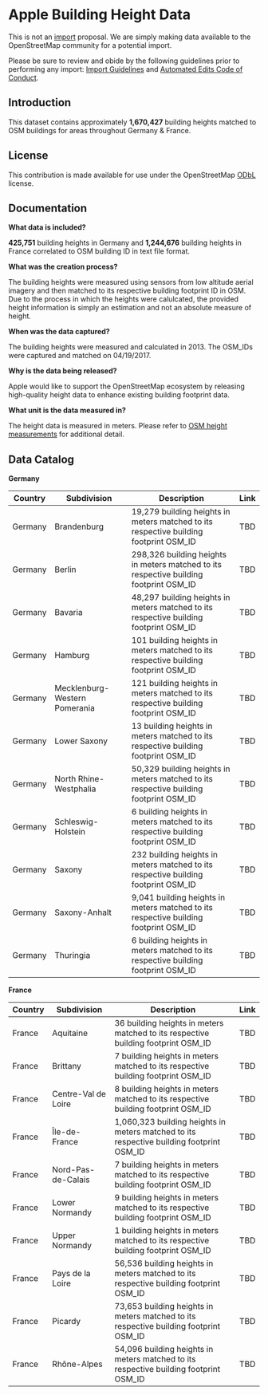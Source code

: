 # Apple Building Height Data

This is not an [import](https://wiki.openstreetmap.org/wiki/Import) proposal.  We are simply making data available to the OpenStreetMap community for a potential import.  

Please be sure to review and obide by the following guidelines prior to performing any import: [Import Guidelines](https://wiki.openstreetmap.org/wiki/Import/Guidelines) and [Automated Edits Code of Conduct](https://wiki.openstreetmap.org/wiki/Automated_Edits_code_of_conduct).


## Introduction

This dataset contains approximately **1,670,427** building heights matched to OSM buildings for areas throughout Germany & France. 

## License

This contribution is made available for use under the OpenStreetMap [ODbL](https://opendatacommons.org/licenses/odbl/) license.


## Documentation

**What data is included?**

**425,751** building heights in Germany and **1,244,676** building heights in France correlated to OSM building ID in text file format. 

**What was the creation process?**

The building heights were measured using sensors from low altitude aerial imagery and then matched to its respective building footprint ID in OSM.  Due to the process in which the heights were calulcated, the provided height information is simply an estimation and not an absolute measure of height.  

**When was the data captured?**

The building heights were measured and calculated in 2013.  The OSM_IDs were captured and matched on 04/19/2017.  

**Why is the data being released?**

Apple would like to support the OpenStreetMap ecosystem by releasing high-quality height data to enhance existing building footprint data.

**What unit is the data measured in?**

The height data is measured in meters. Please refer to [OSM height measurements](https://wiki.openstreetmap.org/wiki/Map_Features/Units) for additional detail.  


## Data Catalog

**Germany**

| Country     | Subdivision     | Description                                                                            | Link  |
| ------------|-----------------|----------------------------------------------------------------------------------------|-------|
| Germany     | Brandenburg     | 19,279 building heights in meters matched to its respective building footprint OSM_ID  | TBD   |
| Germany     | Berlin          | 298,326 building heights in meters matched to its respective building footprint OSM_ID | TBD   |
| Germany     | Bavaria         | 48,297 building heights in meters matched to its respective building footprint OSM_ID | TBD   |
| Germany     | Hamburg         | 101 building heights in meters matched to its respective building footprint OSM_ID | TBD   |
| Germany     | Mecklenburg-Western Pomerania | 121 building heights in meters matched to its respective building footprint OSM_ID|TBD|
| Germany     | Lower Saxony	  | 13 building heights in meters matched to its respective building footprint OSM_ID | TBD   |
| Germany     | North Rhine-Westphalia | 50,329 building heights in meters matched to its respective building footprint OSM_ID | TBD   |
| Germany     | Schleswig-Holstein | 6 building heights in meters matched to its respective building footprint OSM_ID | TBD   |
| Germany     | Saxony | 232 building heights in meters matched to its respective building footprint OSM_ID | TBD   |
| Germany     | Saxony-Anhalt | 9,041 building heights in meters matched to its respective building footprint OSM_ID | TBD   |
| Germany     | Thuringia | 6 building heights in meters matched to its respective building footprint OSM_ID | TBD   |                                                               

**France**

| Country     | Subdivision     | Description                                                                        | Link  |
| ------------|-----------------|------------------------------------------------------------------------------------|-------|
| France      | Aquitaine       | 36 building heights in meters matched to its respective building footprint OSM_ID | TBD   |
| France      | Brittany        | 7 building heights in meters matched to its respective building footprint OSM_ID | TBD   |
| France      | Centre-Val de Loire | 8 building heights in meters matched to its respective building footprint OSM_ID | TBD   |
| France      | Île-de-France   | 1,060,323 building heights in meters matched to its respective building footprint OSM_ID | TBD   |
| France      | Nord-Pas-de-Calais | 7 building heights in meters matched to its respective building footprint OSM_ID | TBD   |
| France      | Lower Normandy  | 9 building heights in meters matched to its respective building footprint OSM_ID | TBD   |
| France      | Upper Normandy  | 1 building heights in meters matched to its respective building footprint OSM_ID | TBD   |
| France      | Pays de la Loire| 56,536 building heights in meters matched to its respective building footprint OSM_ID | TBD   |
| France      | Picardy  | 73,653 building heights in meters matched to its respective building footprint OSM_ID | TBD   |
| France      | Rhône-Alpes  | 54,096 building heights in meters matched to its respective building footprint OSM_ID | TBD   |
